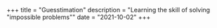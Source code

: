 +++
title = "Guesstimation"
description = "Learning the skill of solving \"impossible problems\""
date = "2021-10-02"
+++